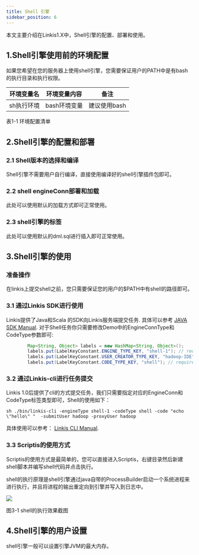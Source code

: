 ```yaml
---
title: Shell 引擎
sidebar_position: 6
---
```


本文主要介绍在Linkis1.X中，Shell引擎的配置、部署和使用。

## 1.Shell引擎使用前的环境配置

如果您希望在您的服务器上使用shell引擎，您需要保证用户的PATH中是有bash的执行目录和执行权限。

| 环境变量名 | 环境变量内容 | 备注         |
|------------|--------------|--------------|
| sh执行环境 | bash环境变量 | 建议使用bash |

表1-1 环境配置清单

## 2.Shell引擎的配置和部署

### 2.1 Shell版本的选择和编译

Shell引擎不需要用户自行编译，直接使用编译好的shell引擎插件包即可。

### 2.2 shell engineConn部署和加载

此处可以使用默认的加载方式即可正常使用。

### 2.3 shell引擎的标签

此处可以使用默认的dml.sql进行插入即可正常使用。

## 3.Shell引擎的使用

### 准备操作

在linkis上提交shell之前，您只需要保证您的用户的\$PATH中有shell的路径即可。

### 3.1 通过Linkis SDK进行使用

Linkis提供了Java和Scala 的SDK向Linkis服务端提交任务. 具体可以参考 [JAVA SDK Manual](../user_guide/sdk-manual.md).
对于Shell任务你只需要修改Demo中的EngineConnType和CodeType参数即可:

```java
        Map<String, Object> labels = new HashMap<String, Object>();
        labels.put(LabelKeyConstant.ENGINE_TYPE_KEY, "shell-1"); // required engineType Label
        labels.put(LabelKeyConstant.USER_CREATOR_TYPE_KEY, "hadoop-IDE");// required execute user and creator
        labels.put(LabelKeyConstant.CODE_TYPE_KEY, "shell"); // required codeType
```

### 3.2 通过Linkis-cli进行任务提交

Linkis 1.0后提供了cli的方式提交任务，我们只需要指定对应的EngineConn和CodeType标签类型即可，Shell的使用如下：
```shell
sh ./bin/linkis-cli -engineType shell-1 -codeType shell -code "echo \"hello\" "  -submitUser hadoop -proxyUser hadoop
```
具体使用可以参考： [Linkis CLI Manual](../user_guide/linkiscli-manual.md).

### 3.3 Scriptis的使用方式

Scriptis的使用方式是最简单的，您可以直接进入Scriptis，右键目录然后新建shell脚本并编写shell代码并点击执行。

shell的执行原理是shell引擎通过java自带的ProcessBuilder启动一个系统进程来进行执行，并且将进程的输出重定向到引擎并写入到日志中。

![](/Images-zh/EngineUsage/shell-run.png)

图3-1 shell的执行效果截图

## 4.Shell引擎的用户设置

shell引擎一般可以设置引擎JVM的最大内存。
